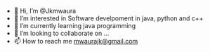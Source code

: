 - 👋 Hi, I’m @Jkmwaura
- 👀 I’m interested in Software develpoment in java, python and c++
- 🌱 I’m currently learning java programming
- 💞️ I’m looking to collaborate on ...
- 📫 How to reach me mwaurajk@gmail.com

<!---
Jkmwaura/Jkmwaura is a ✨ special ✨ repository because its `README.md` (this file) appears on your GitHub profile.
You can click the Preview link to take a look at your changes.
--->

